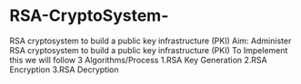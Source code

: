 # RSA-CryptoSystem-
 RSA cryptosystem to build a public key infrastructure (PKI)
Aim: Administer RSA cryptosystem to build a public key infrastructure (PKI)
To Impelement this we will follow 3 Algorithms/Process
1.RSA Key Generation
2.RSA Encryption
3.RSA Decryption
